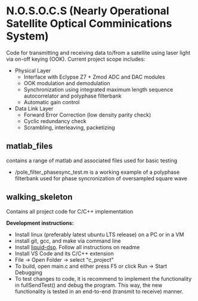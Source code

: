 # N.O.S.O.C.S (Nearly Operational Satellite Optical Comminications System)
Code for transmitting and receiving data to/from a satellite using laser light via on-off keying (OOK). Current project scope includes:
* Physical Layer
  * Interface with Eclypse Z7 + Zmod ADC and DAC modules
  * OOK modulation and demodulation
  * Synchronization using integrated maximum length sequence autocorrelator and polyphase filterbank
  * Automatic gain control
* Data Link Layer
  * Forward Error Correction (low density parity check)
  * Cyclic redundancy check
  * Scrambling, interleaving, packetizing

## matlab_files
contains a range of matlab and associated files used for basic testing
* /pole_filter_phasesync_test.m is a working example of a polyphase filterbank used for phase syncronization of oversampled square wave

## walking_skeleton
Contains all project code for C/C++ implementation

**Development instructions:**
* Install linux (preferably latest ubuntu LTS release) on a PC or in a VM
* install git, gcc, and make via command line
* Install [liquid-dsp]. Follow all instructions on readme
* Install VS Code and its C/C++ extension
* File -> Open Folder -> select "c_project"
* To build, open main.c and either press F5 or click Run -> Start Debugging
* To test changes to code, it is recommend to implement the functionality in fullSendTest() and debug the program. This way, the new functionality is tested in an end-to-end (transmit to receive) manner.

[liquid-dsp]: https://github.com/jgaeddert/liquid-dsp

